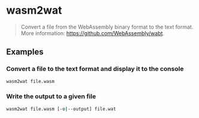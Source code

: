 # wasm2wat

> Convert a file from the WebAssembly binary format to the text format. More information: <https://github.com/WebAssembly/wabt>.

## Examples

### Convert a file to the text format and display it to the console

```bash
wasm2wat file.wasm
```

### Write the output to a given file

```bash
wasm2wat file.wasm [-o|--output] file.wat
```
